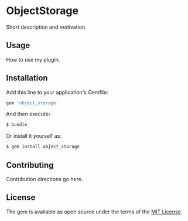 # ObjectStorage

Short description and motivation.

## Usage

How to use my plugin.

## Installation

Add this line to your application's Gemfile:

```ruby
gem 'object_storage'
```

And then execute:

```bash
$ bundle
```

Or install it yourself as:

```bash
$ gem install object_storage
```

## Contributing

Contribution directions go here.

## License

The gem is available as open source under the terms of the [MIT License](https://opensource.org/licenses/MIT).
